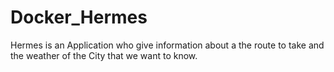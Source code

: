 # Docker_Hermes
Hermes is an Application who give information about a the route to take  and the weather of the City that we want to know. 
